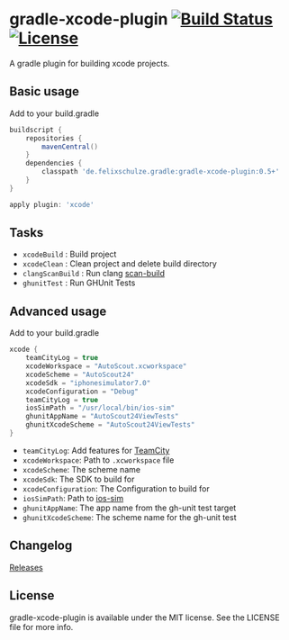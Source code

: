 # gradle-xcode-plugin [![Build Status](https://travis-ci.org/x2on/gradle-xcode-plugin.png)](https://travis-ci.org/x2on/gradle-xcode-plugin) [![License](https://go-shields.herokuapp.com/license-MIT-blue.png)](http://opensource.org/licenses/MIT)

A gradle plugin for building xcode projects.

## Basic usage

Add to your build.gradle

```gradle
buildscript {
    repositories {
        mavenCentral()
    }
    dependencies {
        classpath 'de.felixschulze.gradle:gradle-xcode-plugin:0.5+'
    }
}

apply plugin: 'xcode'
```

## Tasks

* `xcodeBuild` : Build project
* `xcodeClean` : Clean project and delete build directory
* `clangScanBuild` : Run clang [scan-build](http://clang-analyzer.llvm.org/scan-build.html)
* `ghunitTest` : Run GHUnit Tests

## Advanced usage

Add to your build.gradle

```gradle
xcode {
    teamCityLog = true
    xcodeWorkspace = "AutoScout.xcworkspace"
    xcodeScheme = "AutoScout24"
    xcodeSdk = "iphonesimulator7.0"
    xcodeConfiguration = "Debug"
    teamCityLog = true
    iosSimPath = "/usr/local/bin/ios-sim"
    ghunitAppName = "AutoScout24ViewTests"
    ghunitXcodeScheme = "AutoScout24ViewTests"
}
```

* `teamCityLog`: Add features for [TeamCity](http://www.jetbrains.com/teamcity/)
* `xcodeWorkspace`: Path to `.xcworkspace` file
* `xcodeScheme`: The scheme name
* `xcodeSdk`: The SDK to build for
* `xcodeConfiguration`: The Configuration to build for
* `iosSimPath`: Path to [ios-sim](https://github.com/phonegap/ios-sim)
* `ghunitAppName`: The app name from the gh-unit test target
* `ghunitXcodeScheme`: The scheme name for the gh-unit test

## Changelog

[Releases](https://github.com/x2on/gradle-xcode-plugin/releases)

## License

gradle-xcode-plugin is available under the MIT license. See the LICENSE file for more info.
